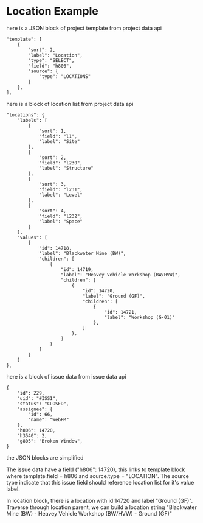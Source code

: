 Location Example
================

here is a JSON block of project template from project data api

    "template": [
        {
            "sort": 2,
            "label": "Location",
            "type": "SELECT",
            "field": "h806",
            "source": {
                "type": "LOCATIONS"
            }
        },
    ],

here is a block of location list from project data api

    "locations": {
        "labels": [
            {
                "sort": 1,
                "field": "l1",
                "label": "Site"
            },
            {
                "sort": 2,
                "field": "l230",
                "label": "Structure"
            },
            {
                "sort": 3,
                "field": "l231",
                "label": "Level"
            },
            {
                "sort": 4,
                "field": "l232",
                "label": "Space"
            }
        ],
        "values": [
            {
                "id": 14718,
                "label": "Blackwater Mine (BW)",
                "children": [
                    {
                        "id": 14719,
                        "label": "Heavey Vehicle Workshop (BW/HVW)",
                        "children": [
                            {
                                "id": 14720,
                                "label": "Ground (GF)",
                                "children": [
                                    {
                                        "id": 14721,
                                        "label": "Workshop (G-01)"
                                    },
                                ]
                            },
                        ]
                    }
                ]
            }
        ]
    },


here is a block of issue data from issue data api

    {
        "id": 229,
        "uid": "#ISS1",
        "status": "CLOSED",
        "assignee": {
            "id": 66,
            "name": "WebFM"
        },
        "h806": 14720,
        "h3540": 2,
        "g805": "Broken Window",
    }

the JSON blocks are simplified

The issue data have a field ("h806": 14720), this links to template block where template.field = h806 and source.type = "LOCATION".  The source type indicate that this issue field should reference location list for it's value label.

In location block, there is a location with id 14720 and label "Ground (GF)".  Traverse through location parent, we can build a location string "Blackwater Mine (BW) - Heavey Vehicle Workshop (BW/HVW) - Ground (GF)"



